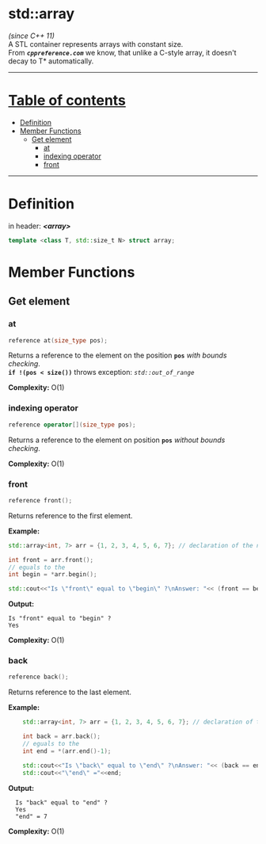 # std::array
*\(since C++ 11)*  
A STL container represents arrays with constant size.   
From ***`cppreference.com`*** we know, that unlike a C-style array, it doesn't decay to T* automatically. 
  
---  
  
# [Table of contents](#table-of-contents)  
  
  * [Definition](#definition)  
  * [Member Functions](#member-functions)  
    * [Get element](#get-element)
      * [at](#at)  
      * [indexing operator](#indexing-operator)  
      * [front](#front)
  
---  

# Definition
in header: ***\<array>***  
   
```cpp
template <class T, std::size_t N> struct array;
```
# Member Functions

## Get element

### at  

```cpp 
reference at(size_type pos);
```  
 
Returns a reference to the element on the position **`pos`** *with bounds checking*.  
**`if !(pos < size())`** throws exception: *`std::out_of_range`*   
  
**Complexity:** O(1)


### indexing operator

```cpp 
reference operator[](size_type pos);
```  

Returns a reference to the element on position **`pos`** *without bounds checking*.  

**Complexity:** O(1)

### front

```cpp
reference front();
```

Returns reference to the first element.   

**Example:**
  ```cpp
  std::array<int, 7> arr = {1, 2, 3, 4, 5, 6, 7}; // declaration of the new std::array object

  int front = arr.front(); 
  // eguals to the
  int begin = *arr.begin();

  std::cout<<"Is \"front\" equal to \"begin\" ?\nAnswer: "<< (front == begin ? "Yes" : "No") <<std::endl;
```
**Output:**  
```
Is "front" equal to "begin" ?  
Yes
```

**Complexity:** O(1)

### back

```cpp
reference back();
```

Returns reference to the last element.   

**Example:**
```cpp
    std::array<int, 7> arr = {1, 2, 3, 4, 5, 6, 7}; // declaration of the new std::array object

    int back = arr.back(); 
    // eguals to the
    int end = *(arr.end()-1);

    std::cout<<"Is \"back\" equal to \"end\" ?\nAnswer: "<< (back == end ? "Yes" : "No") << std::endl;
    std::cout<<"\"end\" ="<<end;
```
**Output:**  
```
  Is "back" equal to "end" ?  
  Yes
  "end" = 7
```

**Complexity:** O(1)

